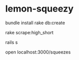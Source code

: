 # lemon-squeezy

bundle install
rake db:create

rake scrape:high_short

rails s

open localhost:3000/squeezes
